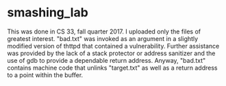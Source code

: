 # smashing_lab

This was done in CS 33, fall quarter 2017. I uploaded only the files of greatest interest. "bad.txt" was invoked as an argument in a slightly modified version of thttpd that contained a vulnerability. Further assistance was provided by the lack of a stack protector or address sanitizer and the use of gdb to provide a dependable return address. Anyway, "bad.txt" contains machine code that unlinks "target.txt" as well as a return address to a point within the buffer.
